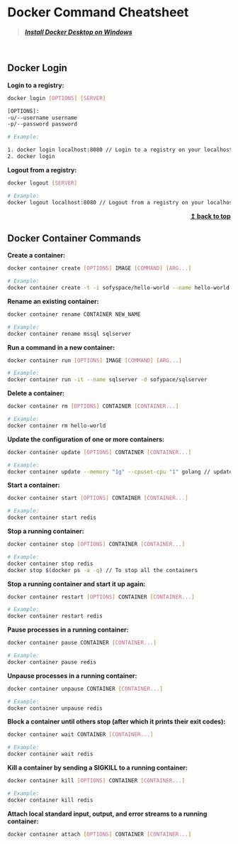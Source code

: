 # Docker Command Cheatsheet

> ***[Install Docker Desktop on Windows](https://docs.docker.com/desktop/windows/install/)***

<br/>

## Docker Login

**Login to a registry:**

```bash
docker login [OPTIONS] [SERVER]

[OPTIONS]:
-u/--username username
-p/--password password

# Example:

1. docker login localhost:8080 // Login to a registry on your localhost
2. docker login
```

**Logout from a registry:**

```bash
docker logout [SERVER]

# Example:
docker logout localhost:8080 // Logout from a registry on your localhost
```

<div align="right">
    <b><a href="#">↥ back to top</a></b>
</div>

## Docker Container Commands

**Create a container:**

```bash
docker container create [OPTIONS] IMAGE [COMMAND] [ARG...]

# Example:
docker container create -t -i sofyspace/hello-world --name hello-world
```

**Rename an existing container:**

```bash
docker container rename CONTAINER NEW_NAME

# Example:
docker container rename mssql sqlserver
```

**Run a command in a new container:**

```bash
docker container run [OPTIONS] IMAGE [COMMAND] [ARG...]

# Example:
docker container run -it --name sqlserver -d sofypace/sqlserver
```

**Delete a container:**

```bash
docker container rm [OPTIONS] CONTAINER [CONTAINER...]

# Example:
docker container rm hello-world
```

**Update the configuration of one or more containers:**

```bash
docker container update [OPTIONS] CONTAINER [CONTAINER...]

# Example:
docker container update --memory "1g" --cpuset-cpu "1" golang // update the golang to use 1g of memory and only use cpu core 1
```

**Start a container:**

```bash
docker container start [OPTIONS] CONTAINER [CONTAINER...]

# Example:
docker container start redis
```

**Stop a running container:**

```bash
docker container stop [OPTIONS] CONTAINER [CONTAINER...]

# Example:
docker container stop redis
docker stop $(docker ps -a -q) // To stop all the containers
```

**Stop a running container and start it up again:**

```bash
docker container restart [OPTIONS] CONTAINER [CONTAINER...]

# Example:
docker container restart redis
```

**Pause processes in a running container:**

```bash
docker container pause CONTAINER [CONTAINER...]

# Example:
docker container pause redis
```

**Unpause processes in a running container:**

```bash
docker container unpause CONTAINER [CONTAINER...]

# Example:
docker container unpause redis
```

**Block a container until others stop (after which it prints their exit codes):**

```bash
docker container wait CONTAINER [CONTAINER...]

# Example:
docker container wait redis
```

**Kill a container by sending a SIGKILL to a running container:**

```bash
docker container kill [OPTIONS] CONTAINER [CONTAINER...]

# Example:
docker container kill redis
```

**Attach local standard input, output, and error streams to a running container:**

```bash
docker container attach [OPTIONS] CONTAINER [CONTAINER...]
```
